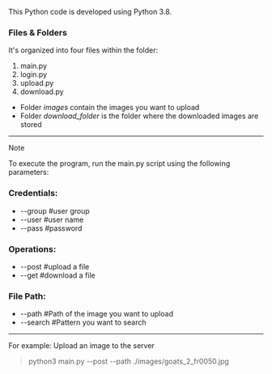 This Python code is developed using Python 3.8. 

### Files & Folders 

It's organized into four files within the folder:
1. main.py
2. login.py
3. upload.py
4. download.py

+ Folder _images_ contain the images you want to upload
+ Folder _download_folder_ is the folder where the downloaded images are stored

***

> [!NOTE]
> To execute the program, run the main.py script using the following parameters:


### Credentials:
+ --group  #user group
+ --user   #user name
+ --pass   #password

### Operations:
+ --post   #upload a file
+ --get    #download a file

### File Path:
+ --path    #Path of the image you want to upload 
+ --search  #Pattern you want to search

***
For example: Upload an image to the server

> python3 main.py --post --path ./images/goats_2_fr0050.jpg
